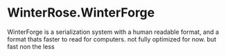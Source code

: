 # WinterRose.WinterForge
WinterForge is a serialization system with a human readable format, and a format thats faster to read for computers. not fully optimized for now. but fast non the less
